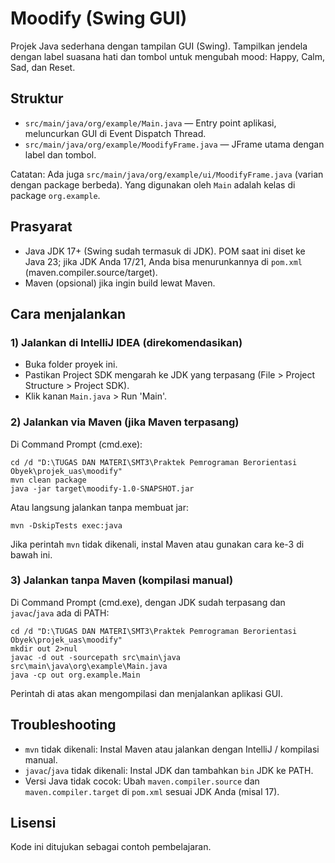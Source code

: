 # Moodify (Swing GUI)

Projek Java sederhana dengan tampilan GUI (Swing). Tampilkan jendela dengan label suasana hati dan tombol untuk mengubah mood: Happy, Calm, Sad, dan Reset.

## Struktur
- `src/main/java/org/example/Main.java` — Entry point aplikasi, meluncurkan GUI di Event Dispatch Thread.
- `src/main/java/org/example/MoodifyFrame.java` — JFrame utama dengan label dan tombol.

Catatan: Ada juga `src/main/java/org/example/ui/MoodifyFrame.java` (varian dengan package berbeda). Yang digunakan oleh `Main` adalah kelas di package `org.example`.

## Prasyarat
- Java JDK 17+ (Swing sudah termasuk di JDK). POM saat ini diset ke Java 23; jika JDK Anda 17/21, Anda bisa menurunkannya di `pom.xml` (maven.compiler.source/target).
- Maven (opsional) jika ingin build lewat Maven.

## Cara menjalankan

### 1) Jalankan di IntelliJ IDEA (direkomendasikan)
- Buka folder proyek ini.
- Pastikan Project SDK mengarah ke JDK yang terpasang (File > Project Structure > Project SDK).
- Klik kanan `Main.java` > Run 'Main'.

### 2) Jalankan via Maven (jika Maven terpasang)
Di Command Prompt (cmd.exe):

```
cd /d "D:\TUGAS DAN MATERI\SMT3\Praktek Pemrograman Berorientasi Obyek\projek_uas\moodify"
mvn clean package
java -jar target\moodify-1.0-SNAPSHOT.jar
```

Atau langsung jalankan tanpa membuat jar:
```
mvn -DskipTests exec:java
```

Jika perintah `mvn` tidak dikenali, instal Maven atau gunakan cara ke-3 di bawah ini.

### 3) Jalankan tanpa Maven (kompilasi manual)
Di Command Prompt (cmd.exe), dengan JDK sudah terpasang dan `javac`/`java` ada di PATH:

```
cd /d "D:\TUGAS DAN MATERI\SMT3\Praktek Pemrograman Berorientasi Obyek\projek_uas\moodify"
mkdir out 2>nul
javac -d out -sourcepath src\main\java src\main\java\org\example\Main.java
java -cp out org.example.Main
```

Perintah di atas akan mengompilasi dan menjalankan aplikasi GUI.

## Troubleshooting
- `mvn` tidak dikenali: Instal Maven atau jalankan dengan IntelliJ / kompilasi manual.
- `javac`/`java` tidak dikenali: Instal JDK dan tambahkan `bin` JDK ke PATH.
- Versi Java tidak cocok: Ubah `maven.compiler.source` dan `maven.compiler.target` di `pom.xml` sesuai JDK Anda (misal 17).

## Lisensi
Kode ini ditujukan sebagai contoh pembelajaran.

